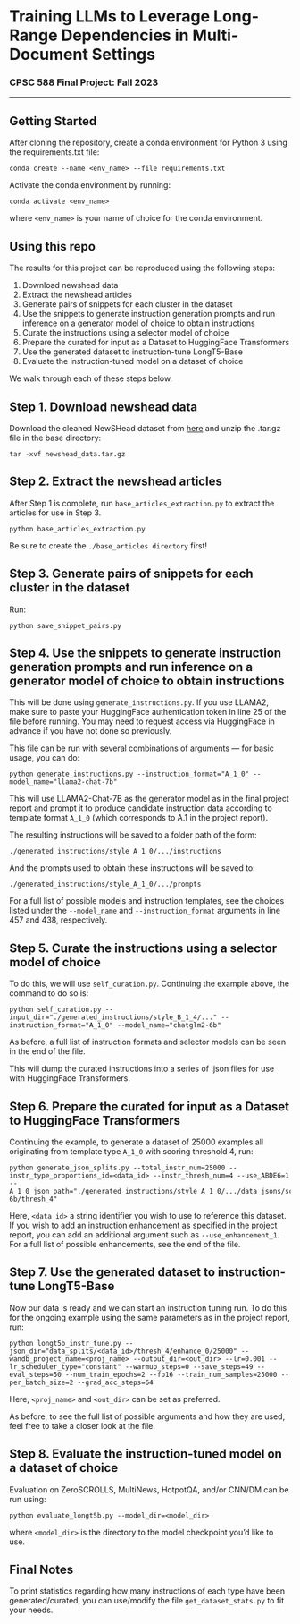 # Training LLMs to Leverage Long-Range Dependencies in Multi-Document Settings
### CPSC 588 Final Project: Fall 2023
-----

## Getting Started

After cloning the repository, create a conda environment for Python 3 using the requirements.txt file:
```
conda create --name <env_name> --file requirements.txt
```
Activate the conda environment by running:
```
conda activate <env_name>
```
where `<env_name>` is your name of choice for the conda environment.

## Using this repo
The results for this project can be reproduced using the following steps:
1. Download newshead data
2. Extract the newshead articles
3. Generate pairs of snippets for each cluster in the dataset
4. Use the snippets to generate instruction generation prompts and run inference on a generator model of choice to obtain instructions
5. Curate the instructions using a selector model of choice
6. Prepare the curated for input as a Dataset to HuggingFace Transformers
7. Use the generated dataset to instruction-tune LongT5-Base
8. Evaluate the instruction-tuned model on a dataset of choice

We walk through each of these steps below.

## Step 1. Download newshead data

Download the cleaned NewSHead dataset from [here](https://storage.googleapis.com/primer_summ/newshead_data.tar.gz) and unzip the .tar.gz file in the base directory:
```
tar -xvf newshead_data.tar.gz
```
## Step 2. Extract the newshead articles

After Step 1 is complete, run `base_articles_extraction.py` to extract the articles for use in Step 3. 
```
python base_articles_extraction.py
```
Be sure to create the `./base_articles directory` first!

## Step 3. Generate pairs of snippets for each cluster in the dataset

Run:
```
python save_snippet_pairs.py
```
## Step 4. Use the snippets to generate instruction generation prompts and run inference on a generator model of choice to obtain instructions

This will be done using `generate_instructions.py`. If you use LLAMA2, make sure to paste your HuggingFace authentication token in line 25 of the file before running. You may need to request access via HuggingFace in advance if you have not done so previously.

This file can be run with several combinations of arguments — for basic usage, you can do:
```
python generate_instructions.py --instruction_format="A_1_0" --model_name="llama2-chat-7b"
```
This will use LLAMA2-Chat-7B as the generator model as in the final project report and prompt it to produce candidate instruction data according to template format `A_1_0` (which corresponds to A.1 in the project report).

The resulting instructions will be saved to a folder path of the form:
```
./generated_instructions/style_A_1_0/.../instructions
```
And the prompts used to obtain these instructions will be saved to:
```
./generated_instructions/style_A_1_0/.../prompts
```
For a full list of possible models and instruction templates, see the choices listed under the `--model_name` and `--instruction_format` arguments in line 457 and 438, respectively.

## Step 5. Curate the instructions using a selector model of choice

To do this, we will use `self_curation.py`. Continuing the example above, the command to do so is:
```
python self_curation.py --input_dir="./generated_instructions/style_B_1_4/..." --instruction_format="A_1_0" --model_name="chatglm2-6b"
```
As before, a full list of instruction formats and selector models can be seen in the end of the file.

This will dump the curated instructions into a series of .json files for use with HuggingFace Transformers.

## Step 6. Prepare the curated for input as a Dataset to HuggingFace Transformers

Continuing the example, to generate a dataset of 25000 examples all originating from template type `A_1_0` with scoring threshold 4, run:
```
python generate_json_splits.py --total_instr_num=25000 --instr_type_proportions_id=<data_id> --instr_thresh_num=4 --use_ABDE6=1  --A_1_0_json_path="./generated_instructions/style_A_1_0/.../data_jsons/scorer_chatglm2-6b/thresh_4"
```
Here, `<data_id>` a string identifier you wish to use to reference this dataset. If you wish to add an instruction enhancement as specified in the project report, you can add an additional argument such as `--use_enhancement_1`. For a full list of possible enhancements, see the end of the file.

## Step 7. Use the generated dataset to instruction-tune LongT5-Base

Now our data is ready and we can start an instruction tuning run. To do this for the ongoing example using the same parameters as in the project report, run:
```
python longt5b_instr_tune.py --json_dir="data_splits/<data_id>/thresh_4/enhance_0/25000" --wandb_project_name=<proj_name> --output_dir=<out_dir> --lr=0.001 --lr_scheduler_type="constant" --warmup_steps=0 --save_steps=49 --eval_steps=50 --num_train_epochs=2 --fp16 --train_num_samples=25000 --per_batch_size=2 --grad_acc_steps=64
```
Here, `<proj_name>` and `<out_dir>` can be set as preferred.

As before, to see the full list of possible arguments and how they are used, feel free to take a closer look at the file.

## Step 8. Evaluate the instruction-tuned model on a dataset of choice

Evaluation on ZeroSCROLLS, MultiNews, HotpotQA, and/or CNN/DM can be run using:
```
python evaluate_longt5b.py --model_dir=<model_dir>
```
where `<model_dir>` is the directory to the model checkpoint you’d like to use. 

## Final Notes

To print statistics regarding how many instructions of each type have been generated/curated, you can use/modify the file `get_dataset_stats.py` to fit your needs.
